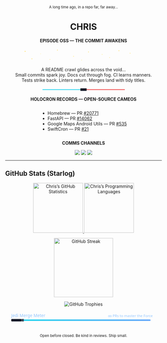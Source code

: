 <!-- ───────────────────────────  STAR-WARS STYLE PROFILE  ─────────────────────────── -->

<p align="center"><sub>A long time ago, in a repo far, far away…</sub></p>

<h1 align="center">CHRIS</h1>
<p align="center"><b>EPISODE OSS — THE COMMIT AWAKENS</b></p>

<!-- Starfield -->
<p align="center">
  <svg width="420" height="48" viewBox="0 0 420 48" role="img" aria-label="starfield">
    <defs><linearGradient id="g" x1="0" x2="1"><stop offset="0" stop-color="#ffe27a"/><stop offset="1" stop-color="#ffd95a"/></linearGradient></defs>
    <circle cx="22"  cy="12" r="1.6" fill="url(#g)"/><circle cx="72"  cy="20" r="1.1" fill="#fff3b0"/>
    <circle cx="126" cy="8"  r="1.3" fill="url(#g)"/><circle cx="178" cy="28" r="1.7" fill="#fff3b0"/>
    <circle cx="226" cy="14" r="1.2" fill="url(#g)"/><circle cx="270" cy="22" r="1.4" fill="#fff3b0"/>
    <circle cx="324" cy="10" r="1.3" fill="url(#g)"/><circle cx="44"  cy="36" r="1.2" fill="#ffd95a"/>
    <circle cx="102" cy="38" r="1.0" fill="#ffe27a"/><circle cx="204" cy="40" r="1.3" fill="#fff3b0"/>
    <circle cx="294" cy="32" r="1.1" fill="#ffe27a"/><circle cx="360" cy="18" r="1.1" fill="#ffd95a"/>
  </svg>
</p>

<p align="center">
  A README crawl glides across the void…<br/>
  Small commits spark joy. Docs cut through fog. CI learns manners.<br/>
  Tests strike back. Linters return. Merges land with tidy titles.
</p>

<!-- Duel of the Sabers -->
<p align="center">
  <svg width="320" height="16" viewBox="0 0 320 16" role="img" aria-label="lightsabers">
    <rect x="28"  y="7" width="125" height="2" fill="#22d3ee"/><rect x="168" y="7" width="125" height="2" fill="#ef4444"/>
    <rect x="150" y="4" width="10" height="8" fill="#111827"/><rect x="160" y="4" width="10" height="8" fill="#111827"/>
  </svg>
</p>

<p align="center"><b>HOLOCRON RECORDS — OPEN-SOURCE CAMEOS</b></p>

<!-- Centered column; left-aligned list (center-left effect) -->
<div align="center">
  <div align="left" style="display:inline-block; max-width:640px;">
    <ul>
      <li>Homebrew — PR <a href="https://github.com/Homebrew/brew/pull/20771">#20771</a></li>
      <li>FastAPI — PR <a href="https://github.com/fastapi/fastapi/pull/14062">#14062</a></li>
      <li>Google Maps Android Utils — PR <a href="https://github.com/googlemaps/android-maps-utils/pull/535">#535</a></li>
      <li>SwiftCron — PR <a href="https://github.com/TheCodedSelf/SwiftCron/pull/21">#21</a></li>
    </ul>
  </div>
</div>

<p align="center"><b>COMMS CHANNELS</b></p>

<p align="center">
  <a href="https://www.linkedin.com/in/sinwun"><img src="https://img.shields.io/badge/LinkedIn-Connect-0077B5?style=for-the-badge&logo=linkedin&logoColor=white"/></a>
  <a href="mailto:chris@csie.io"><img src="https://img.shields.io/badge/Email-chris@csie.io-D14836?style=for-the-badge&logo=gmail&logoColor=white"/></a>
  <a href="https://medium.com/@dynamicy"><img src="https://img.shields.io/badge/Medium-Read-000000?style=for-the-badge&logo=medium&logoColor=white"/></a>
</p>

---

## GitHub Stats (Starlog)

<!-- Renamed titles on your requested cards -->
<p align="center">
  <a href="https://github.com/dynamicy">
    <img height="160" alt="Chris’s GitHub Statistics"
         src="https://github-readme-stats-eight-theta.vercel.app/api?username=dynamicy&show_icons=true&theme=algolia&include_all_commits=true&count_private=true&custom_title=Chris%27s%20GitHub%20Statistics"/>
    <img height="160" alt="Chris’s Programming Languages"
         src="https://github-readme-stats-eight-theta.vercel.app/api/top-langs/?username=dynamicy&layout=compact&langs_count=8&theme=algolia&title=Chris%27s%20Programming%20Languages"/>
  </a>
</p>

<!-- Keep streak; swap the bland contribution graph for a playful “holocron badges” row and a lightsaber meter -->
<p align="center">
  <img height="190" src="https://streak-stats.demolab.com?user=dynamicy&theme=algolia&hide_border=true&date_format=%5BY%5D%20M%20j" alt="GitHub Streak"/>
</p>

<!-- Holocron badges (trophies) — fixed endpoint -->
<p align="center">
  <img src="https://github-profile-trophy.vercel.app/?username=dynamicy&row=1&column=7&theme=algolia&no-frame=true&no-bg=true&margin-w=8" alt="GitHub Trophies"/>
</p>

<!-- Lightsaber meter (fun replacement for contribution graph) -->
<p align="center">
  <svg width="520" height="60" viewBox="0 0 520 60" role="img" aria-label="Lightsaber Meter">
    <defs>
      <linearGradient id="blade" x1="0" x2="1">
        <stop offset="0" stop-color="#22d3ee"/><stop offset="1" stop-color="#60a5fa"/>
      </linearGradient>
      <filter id="glow"><feGaussianBlur stdDeviation="2.5" result="b"/><feMerge><feMergeNode in="b"/><feMergeNode in="SourceGraphic"/></feMerge></filter>
    </defs>
    <!-- hilt -->
    <rect x="20" y="26" width="34" height="8" fill="#111827" rx="2"/>
    <rect x="54" y="26" width="8" height="8" fill="#374151"/>
    <!-- blade -->
    <rect x="62" y="28" width="420" height="4" fill="url(#blade)" filter="url(#glow)"/>
    <text x="20" y="20" fill="#93c5fd" font-size="14" font-family="Segoe UI, Roboto, Helvetica, Arial">Jedi Merge Meter</text>
    <text x="490" y="20" fill="#93c5fd" font-size="12" font-family="Segoe UI, Roboto, Helvetica, Arial" text-anchor="end">∞ PRs to master the Force</text>
  </svg>
</p>

<p align="center"><sub>Open before closed. Be kind in reviews. Ship small.</sub></p>

